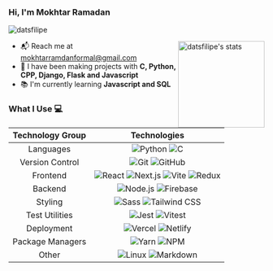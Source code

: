 ### Hi, I'm Mokhtar Ramadan

![datsfilipe](https://komarev.com/ghpvc/?username=mokhtarmramadan&color=22272e)

<img align="right" height="170em" src="https://github-readme-stats.vercel.app/api?username=Gabrieluser430&show_icons=true&border_radius=5&theme=github_dark_dimmed" alt="datsfilipe's stats"/>

- :mailbox_with_mail: Reach me at <a href="mailto:contato@datsfilipe.dev" target="_blank">mokhtarramdanformal@gmail.com
- :briefcase: I have been making projects with **C, Python, CPP, Django, Flask and Javascript** 
- :books: I'm currently learning **Javascript and SQL**

### What I Use :computer:

| Technology Group | Technologies |
| :---: | :---: |
| Languages | ![Python](https://img.shields.io/badge/-Python-22272e?logo=python) ![C](https://img.shields.io/badge/-C-22272e?logo=c) 
| Version Control | ![Git](https://img.shields.io/badge/-Git-22272e?logo=git) ![GitHub](https://img.shields.io/badge/-GitHub-22272e?logo=github)  |
| Frontend | ![React](https://img.shields.io/badge/-React-22272e?logo=react) ![Next.js](https://img.shields.io/badge/-Next.js-22272e?logo=next.js) ![Vite](https://img.shields.io/badge/-Vite-22272e?logo=vite) ![Redux](https://img.shields.io/badge/-Redux-22272e?logo=redux&logoColor=ba8fff) |
| Backend | ![Node.js](https://img.shields.io/badge/-Node.js-22272e?logo=node.js)  ![Firebase](https://img.shields.io/badge/-Firebase-22272e?logo=firebase)  |
| Styling | ![Sass](https://img.shields.io/badge/-Sass-22272e?logo=sass)  ![Tailwind CSS](https://img.shields.io/badge/-Tailwind%20CSS-22272e?logo=tailwind-css) 
| Test Utilities | ![Jest](https://img.shields.io/badge/-Jest-22272e?logo=jest) ![Vitest](https://img.shields.io/badge/-Vitest-22272e?logo=vitest) |
| Deployment | ![Vercel](https://img.shields.io/badge/-Vercel-22272e?logo=vercel) ![Netlify](https://img.shields.io/badge/-Netlify-22272e?logo=netlify) |
| Package Managers |  ![Yarn](https://img.shields.io/badge/-Yarn-22272e?logo=yarn) ![NPM](https://img.shields.io/badge/-NPM-22272e?logo=npm) |
| Other | ![Linux](https://img.shields.io/badge/-Linux-22272e?logo=linux) ![Markdown](https://img.shields.io/badge/-Markdown-22272e?logo=markdown) 


